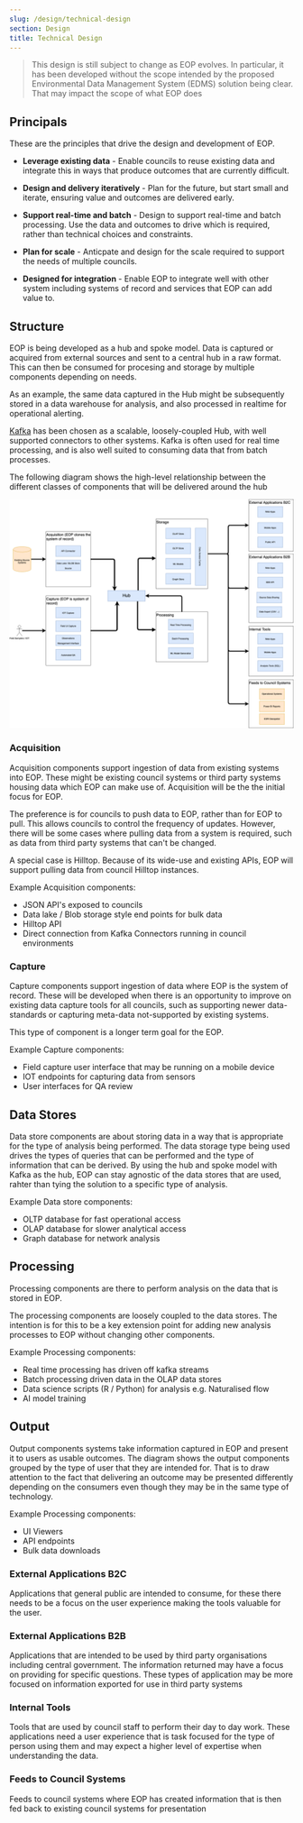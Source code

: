```yaml
---
slug: /design/technical-design
section: Design
title: Technical Design
---
```


> This design is still subject to change as EOP evolves. In particular, it has
> been developed without the scope intended by the proposed Environmental Data
> Management System (EDMS) solution being clear. That may impact the scope of
> what EOP does

## Principals

These are the principles that drive the design and development of EOP.

- **Leverage existing data** - Enable councils to reuse existing data and 
integrate this in ways that produce outcomes that are currently difficult.

- **Design and delivery iteratively** - Plan for the future, but start small and
iterate, ensuring value and outcomes are delivered early.

- **Support real-time and batch** - Design to support real-time and batch
processing. Use the data and outcomes to drive which is required, rather
than technical choices and constraints. 

- **Plan for scale** - Anticpate and design for the scale required to support
the needs of multiple councils.

- **Designed for integration** - Enable EOP to integrate well with other system
including systems of record and services that EOP can add value to.

## Structure

EOP is being developed as a hub and spoke model. Data is captured or acquired
from external sources and sent to a central hub in a raw format. This can then
be consumed for procesing and storage by multiple components depending on needs.

As an example, the same data captured in the Hub might be subsequently stored in
a data warehouse for analysis, and also processed in realtime for operational
alerting.

[Kafka](https://kafka.apache.org/) has been chosen as a scalable, loosely-coupled
Hub, with well supported connectors to other systems. Kafka is often used
for real time processing, and is also well suited to consuming data that from
batch processes.

The following diagram shows the high-level relationship between the different
classes of components that will be delivered around the hub

![High Level Overview Diagram](./high-level-overview.png)

### Acquisition

Acquisition components support ingestion of data from existing systems into EOP.
These might be existing council systems or third party systems housing data
which EOP can make use of. Acquisition will be the the initial focus for EOP.

The preference is for councils to push data to EOP, rather than for EOP to pull.
This allows councils to control the frequency of updates. However, there will be
some cases where pulling data from a system is required, such as data from third
party systems that can't be changed.

A special case is Hilltop. Because of its wide-use and existing APIs, EOP will
support pulling data from council Hilltop instances.

Example Acquisition components:

- JSON API's exposed to councils
- Data lake / Blob storage style end points for bulk data
- Hilltop API
- Direct connection from Kafka Connectors running in council environments

### Capture

Capture components support ingestion of data where EOP is the system of record.
These will be developed when there is an opportunity to improve on existing data
capture tools for all councils, such as supporting newer data-standards or
capturing meta-data not-supported by existing systems.

This type of component is a longer term goal for the EOP.

Example Capture components:

- Field capture user interface that may be running on a mobile device
- IOT endpoints for capturing data from sensors
- User interfaces for QA review

## Data Stores

Data store components are about storing data in a way that is appropriate for
the type of analysis being performed. The data storage type being used drives
the types of queries that can be performed and the type of information that can
be derived. By using the hub and spoke model with Kafka as the hub, EOP can stay
agnostic of the data stores that are used, rahter than tying the solution to a
specific type of analysis.

Example Data store components:

- OLTP database for fast operational access
- OLAP database for slower analytical access
- Graph database for network analysis

## Processing

Processing components are there to perform analysis on the data that is stored
in EOP.

The processing components are loosely coupled to the data stores. The intention
is for this to be a key extension point for adding new analysis processes to EOP
without changing other components.

Example Processing components:

- Real time processing has driven off kafka streams
- Batch processing driven data in the OLAP data stores
- Data science scripts (R / Python) for analysis e.g. Naturalised flow
- AI model training

## Output

Output components systems take information captured in EOP and present it to
users as usable outcomes. The diagram shows the output components grouped by the
type of user that they are intended for. That is to draw attention to the fact
that delivering an outcome may be presented differently depending on the
consumers even though they may be in the same type of technology.

Example Processing components:

- UI Viewers
- API endpoints
- Bulk data downloads

### External Applications B2C

Applications that general public are intended to consume, for these there needs
to be a focus on the user experience making the tools valuable for the user.

### External Applications B2B

Applications that are intended to be used by third party organisations including
central government. The information returned may have a focus on providing for
specific questions. These types of application may be more focused on
information exported for use in third party systems

### Internal Tools

Tools that are used by council staff to perform their day to day work. These
applications need a user experience that is task focused for the type of person
using them and may expect a higher level of expertise when understanding the
data.

### Feeds to Council Systems

Feeds to council systems where EOP has created information that is then fed back
to existing council systems for presentation
